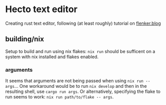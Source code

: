 # Hecto text editor

Creating rust text editor, following (at least roughly) tutorial on [flenker.blog](archive.flenker.blog/hecto)

## building/nix
Setup to build and run using nix flakes: `nix run` should be sufficent on a system with nix installed and flakes enabled.

### arguments
It seems that arguments are not being passed when using `nix run -- args`...
One workaround would be to run `nix develop` and then in the resulting shell, use `cargo run args`.
Or alternatively, specifying the flake to run seems to work: `nix run path/to/flake -- args`.

